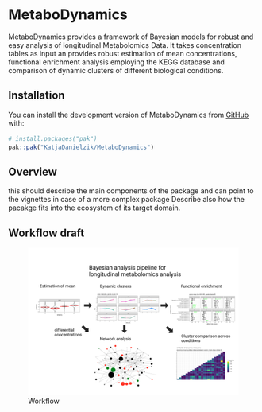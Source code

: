 
<!-- README.md is generated from README.Rmd. Please edit that file -->

# MetaboDynamics

<!-- badges: start -->
<!-- badges: end -->

MetaboDynamics provides a framework of Bayesian models for robust and
easy analysis of longitudinal Metabolomics Data. It takes concentration
tables as input an provides robust estimation of mean concentrations,
functional enrichment analysis employing the KEGG database and
comparison of dynamic clusters of different biological conditions.

## Installation

You can install the development version of MetaboDynamics from
[GitHub](https://github.com/) with:

``` r
# install.packages("pak")
pak::pak("KatjaDanielzik/MetaboDynamics")
```

## Overview

this should describe the main components of the package and can point to
the vignettes in case of a more complex package Describe also how the
pacakge fits into the ecosystem of its target domain.

## Workflow draft

<figure>
<img src="/man/figures/README-metabolomics_pitch_draft.png"
alt="Workflow" />
<figcaption aria-hidden="true">Workflow</figcaption>
</figure>
